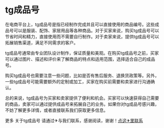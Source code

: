 # tg成品号

在电商平台上，tg成品号是指已经制作完成并且可以直接使用的商品编号。这些成品号可以是服装、配饰、家居用品等各种商品。对于买家来说，购买tg成品号可以节省时间和精力，直接使用而不需要自行制作。对于卖家来说，提供tg成品号可以拓展销售渠道，满足不同需求的客户。

tg成品号通常由专业团队设计制作，保证质量和美观。在购买tg成品号之前，买家可以通过图片、描述和评价来了解商品的特点和适用范围，选择适合自己的成品号。

购买tg成品号也需要注意一些问题，比如是否有售后服务、退换货政策等。另外，一些tg成品号可能需要额外的定制或加工，买家在购买前需要和卖家进行沟通确认。

总的来说，tg成品号为买家和卖家提供了便利和机会。买家可以快速获得自己需要的商品，卖家可以通过提供成品号来拓展自己的业务。如果你对tg成品号感兴趣，不妨了解更多详情，或者直接联系我们获取更多信息。

更多 关于tg成品号 请通过✈与我们联系，感谢阅读，谢谢！[点这✈里联系](https://www.k02.cc)